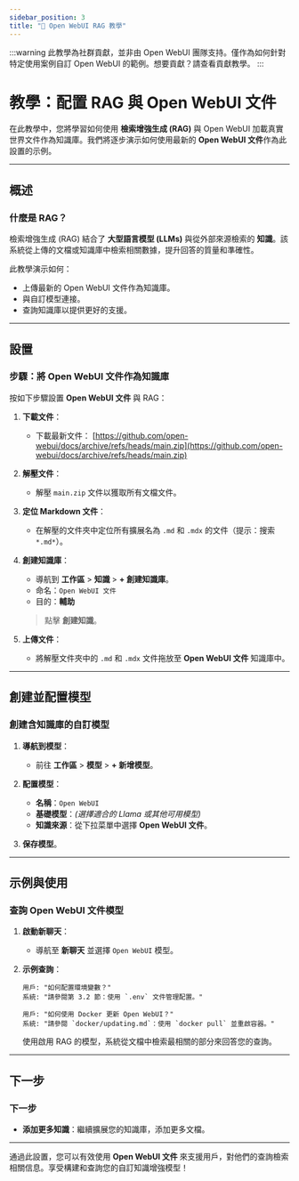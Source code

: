 ```yaml
---
sidebar_position: 3
title: "🔎 Open WebUI RAG 教學"
---
```


:::warning
此教學為社群貢獻，並非由 Open WebUI 團隊支持。僅作為如何針對特定使用案例自訂 Open WebUI 的範例。想要貢獻？請查看貢獻教學。
:::

# 教學：配置 RAG 與 Open WebUI 文件

在此教學中，您將學習如何使用 **檢索增強生成 (RAG)** 與 Open WebUI 加載真實世界文件作為知識庫。我們將逐步演示如何使用最新的 **Open WebUI 文件**作為此設置的示例。

---

## 概述

### 什麼是 RAG？

檢索增強生成 (RAG) 結合了 **大型語言模型 (LLMs)** 與從外部來源檢索的 **知識**。該系統從上傳的文檔或知識庫中檢索相關數據，提升回答的質量和準確性。

此教學演示如何：

- 上傳最新的 Open WebUI 文件作為知識庫。
- 與自訂模型連接。
- 查詢知識庫以提供更好的支援。

---

## 設置

### 步驟：將 Open WebUI 文件作為知識庫

按如下步驟設置 **Open WebUI 文件** 與 RAG：

1. **下載文件**：
   - 下載最新文件：
     [https://github.com/open-webui/docs/archive/refs/heads/main.zip](https://github.com/open-webui/docs/archive/refs/heads/main.zip)

2. **解壓文件**：
   - 解壓 `main.zip` 文件以獲取所有文檔文件。

3. **定位 Markdown 文件**：
   - 在解壓的文件夾中定位所有擴展名為 `.md` 和 `.mdx` 的文件（提示：搜索 `*.md*`）。

4. **創建知識庫**：
   - 導航到 **工作區** > **知識** > **+ 創建知識庫**。
   - 命名：`Open WebUI 文件`
   - 目的：**輔助**

   > 點擊 **創建知識**。

5. **上傳文件**：
   - 將解壓文件夾中的 `.md` 和 `.mdx` 文件拖放至 **Open WebUI 文件** 知識庫中。

---

## 創建並配置模型

### 創建含知識庫的自訂模型

1. **導航到模型**：
   - 前往 **工作區** > **模型** > **+ 新增模型**。

2. **配置模型**：
   - **名稱**：`Open WebUI`
   - **基礎模型**：*(選擇適合的 Llama 或其他可用模型)*
   - **知識來源**：從下拉菜單中選擇 **Open WebUI 文件**。

3. **保存模型**。

---

## 示例與使用

### 查詢 Open WebUI 文件模型

1. **啟動新聊天**：
   - 導航至 **新聊天** 並選擇 `Open WebUI` 模型。

2. **示例查詢**：

   ```
   用戶: "如何配置環境變數？"
   系統: "請參閱第 3.2 節：使用 `.env` 文件管理配置。"
   ```

   ```
   用戶: "如何使用 Docker 更新 Open WebUI？"
   系統: "請參閱 `docker/updating.md`：使用 `docker pull` 並重啟容器。"
   ```

   使用啟用 RAG 的模型，系統從文檔中檢索最相關的部分來回答您的查詢。

---

## 下一步

### 下一步

- **添加更多知識**：繼續擴展您的知識庫，添加更多文檔。

---

通過此設置，您可以有效使用 **Open WebUI 文件** 來支援用戶，對他們的查詢檢索相關信息。享受構建和查詢您的自訂知識增強模型！
